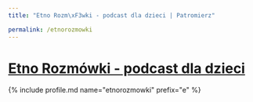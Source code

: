 ```yaml
---
title: "Etno Rozm\xF3wki - podcast dla dzieci | Patromierz"

permalink: /etnorozmowki
---
```


# [Etno Rozmówki - podcast dla dzieci](https://patronite.pl/etnorozmowki)

{% include profile.md name="etnorozmowki" prefix="e" %}
